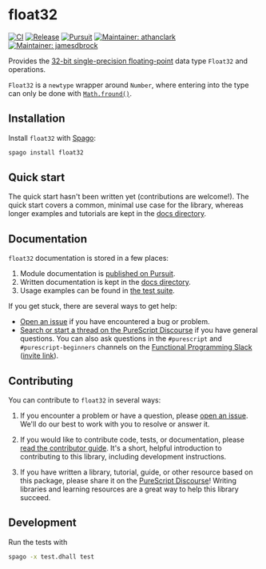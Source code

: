 # float32

[![CI](https://github.com/purescript-contrib/purescript-float32/workflows/CI/badge.svg?branch=main)](https://github.com/purescript-contrib/purescript-float32/actions?query=workflow%3ACI+branch%3Amain)
[![Release](https://img.shields.io/github/release/purescript-contrib/purescript-float32.svg)](https://github.com/purescript-contrib/purescript-float32/releases)
[![Pursuit](https://pursuit.purescript.org/packages/purescript-float32/badge)](https://pursuit.purescript.org/packages/purescript-float32)
[![Maintainer: athanclark](https://img.shields.io/badge/maintainer-athanclark-teal.svg)](https://github.com/athanclark)
[![Maintainer: jamesdbrock](https://img.shields.io/badge/maintainer-jamesdbrock-teal.svg)](https://github.com/jamesdbrock)

Provides the
[32-bit single-precision floating-point](https://en.wikipedia.org/wiki/Single-precision_floating-point_format)
data type `Float32` and operations.

`Float32` is a `newtype` wrapper around `Number`, where
entering into the type can only be done with
[`Math.fround()`](https://developer.mozilla.org/en-US/docs/Web/JavaScript/Reference/Global_Objects/Math/fround).

## Installation

Install `float32` with [Spago](https://github.com/purescript/spago):

```sh
spago install float32
```

## Quick start

The quick start hasn't been written yet (contributions are welcome!). The quick start covers a common, minimal use case for the library, whereas longer examples and tutorials are kept in the [docs directory](./docs).

## Documentation

`float32` documentation is stored in a few places:

1. Module documentation is [published on Pursuit](https://pursuit.purescript.org/packages/purescript-float32).
2. Written documentation is kept in the [docs directory](./docs).
3. Usage examples can be found in [the test suite](./test).

If you get stuck, there are several ways to get help:

- [Open an issue](https://github.com/purescript-contrib/purescript-float32/issues) if you have encountered a bug or problem.
- [Search or start a thread on the PureScript Discourse](https://discourse.purescript.org) if you have general questions. You can also ask questions in the `#purescript` and `#purescript-beginners` channels on the [Functional Programming Slack](https://functionalprogramming.slack.com) ([invite link](https://fpchat-invite.herokuapp.com/)).

## Contributing

You can contribute to `float32` in several ways:

1. If you encounter a problem or have a question, please [open an issue](https://github.com/purescript-contrib/purescript-float32/issues). We'll do our best to work with you to resolve or answer it.

2. If you would like to contribute code, tests, or documentation, please [read the contributor guide](./CONTRIBUTING.md). It's a short, helpful introduction to contributing to this library, including development instructions.

3. If you have written a library, tutorial, guide, or other resource based on this package, please share it on the [PureScript Discourse](https://discourse.purescript.org)! Writing libraries and learning resources are a great way to help this library succeed.

## Development

Run the tests with

```sh
spago -x test.dhall test
```

